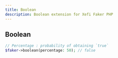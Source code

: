 ```yaml
---
title: Boolean
description: Boolean extension for Xefi Faker PHP
---
```


## Boolean

```php
// Percentage : probability of obtaining `true`
$faker->boolean(percentage: 50); // false
```
